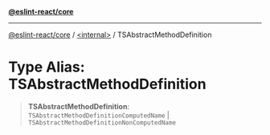 [**@eslint-react/core**](../../README.md)

***

[@eslint-react/core](../../README.md) / [\<internal\>](../README.md) / TSAbstractMethodDefinition

# Type Alias: TSAbstractMethodDefinition

> **TSAbstractMethodDefinition**: `TSAbstractMethodDefinitionComputedName` \| `TSAbstractMethodDefinitionNonComputedName`
